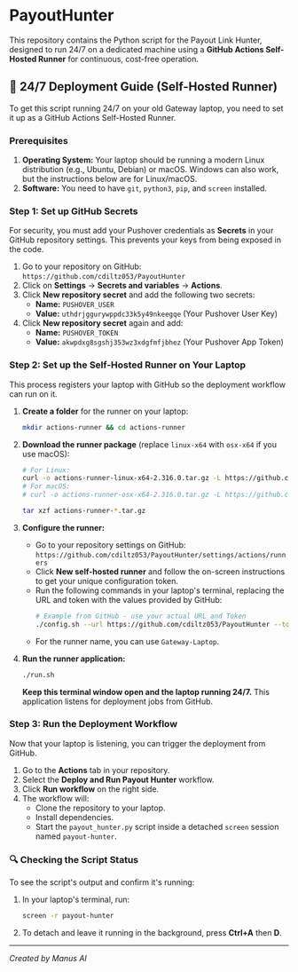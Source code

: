 # PayoutHunter

This repository contains the Python script for the Payout Link Hunter, designed to run 24/7 on a dedicated machine using a **GitHub Actions Self-Hosted Runner** for continuous, cost-free operation.

## 🚀 24/7 Deployment Guide (Self-Hosted Runner)

To get this script running 24/7 on your old Gateway laptop, you need to set it up as a GitHub Actions Self-Hosted Runner.

### Prerequisites

1.  **Operating System:** Your laptop should be running a modern Linux distribution (e.g., Ubuntu, Debian) or macOS. Windows can also work, but the instructions below are for Linux/macOS.
2.  **Software:** You need to have `git`, `python3`, `pip`, and `screen` installed.

### Step 1: Set up GitHub Secrets

For security, you must add your Pushover credentials as **Secrets** in your GitHub repository settings. This prevents your keys from being exposed in the code.

1.  Go to your repository on GitHub: `https://github.com/cdiltz053/PayoutHunter`
2.  Click on **Settings** -> **Secrets and variables** -> **Actions**.
3.  Click **New repository secret** and add the following two secrets:
    *   **Name:** `PUSHOVER_USER`
    *   **Value:** `uthdrjggurywppdc33k5y49nkeegqe` (Your Pushover User Key)
4.  Click **New repository secret** again and add:
    *   **Name:** `PUSHOVER_TOKEN`
    *   **Value:** `akwpdxg8sgshj353wz3xdgfmfjbhez` (Your Pushover App Token)

### Step 2: Set up the Self-Hosted Runner on Your Laptop

This process registers your laptop with GitHub so the deployment workflow can run on it.

1.  **Create a folder** for the runner on your laptop:
    ```bash
    mkdir actions-runner && cd actions-runner
    ```

2.  **Download the runner package** (replace `linux-x64` with `osx-x64` if you use macOS):
    ```bash
    # For Linux:
    curl -o actions-runner-linux-x64-2.316.0.tar.gz -L https://github.com/actions/runner/releases/download/v2.316.0/actions-runner-linux-x64-2.316.0.tar.gz
    # For macOS:
    # curl -o actions-runner-osx-x64-2.316.0.tar.gz -L https://github.com/actions/runner/releases/download/v2.316.0/actions-runner-osx-x64-2.316.0.tar.gz
    
    tar xzf actions-runner-*.tar.gz
    ```

3.  **Configure the runner:**
    *   Go to your repository settings on GitHub: `https://github.com/cdiltz053/PayoutHunter/settings/actions/runners`
    *   Click **New self-hosted runner** and follow the on-screen instructions to get your unique configuration token.
    *   Run the following commands in your laptop's terminal, replacing the URL and token with the values provided by GitHub:
        ```bash
        # Example from GitHub - use your actual URL and Token
        ./config.sh --url https://github.com/cdiltz053/PayoutHunter --token YOUR_TOKEN_HERE
        ```
    *   For the runner name, you can use `Gateway-Laptop`.

4.  **Run the runner application:**
    ```bash
    ./run.sh
    ```
    **Keep this terminal window open and the laptop running 24/7.** This application listens for deployment jobs from GitHub.

### Step 3: Run the Deployment Workflow

Now that your laptop is listening, you can trigger the deployment from GitHub.

1.  Go to the **Actions** tab in your repository.
2.  Select the **Deploy and Run Payout Hunter** workflow.
3.  Click **Run workflow** on the right side.
4.  The workflow will:
    *   Clone the repository to your laptop.
    *   Install dependencies.
    *   Start the `payout_hunter.py` script inside a detached `screen` session named `payout-hunter`.

### 🔍 Checking the Script Status

To see the script's output and confirm it's running:

1.  In your laptop's terminal, run:
    ```bash
    screen -r payout-hunter
    ```
2.  To detach and leave it running in the background, press **Ctrl+A** then **D**.

---
*Created by Manus AI*

